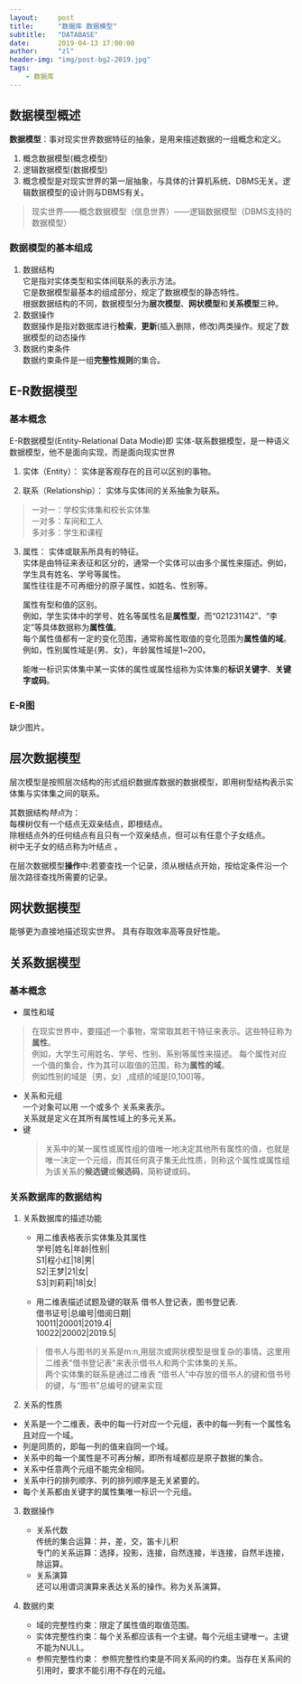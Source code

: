 ```yaml
---
layout:     post
title:      "数据库 数据模型"
subtitle:   "DATABASE"
date:       2019-04-13 17:00:00
author:     "zl"
header-img: "img/post-bg2-2019.jpg"
tags:
    - 数据库
---
```


## 数据模型概述
**数据模型**：事对现实世界数据特征的抽象，是用来描述数据的一组概念和定义。  
1. 概念数据模型(概念模型)
2. 逻辑数据模型(数据模型)
3. 概念模型是对现实世界的第一层抽象，与具体的计算机系统、DBMS无关。逻辑数据模型的设计则与DBMS有关。

> 现实世界——概念数据模型（信息世界）——逻辑数据模型（DBMS支持的数据模型）

### 数据模型的基本组成
1. 数据结构     
   它是指对实体类型和实体间联系的表示方法。     
    它是数据模型最基本的组成部分，规定了数据模型的静态特性。    
    根据数据结构的不同，数据模型分为**层次模型**、**网状模型**和**关系模型**三种。
2. 数据操作     
   数据操作是指对数据库进行**检索**，**更新**(插入删除，修改)两类操作。规定了数据模型的动态操作
3. 数据约束条件     
   数据约束条件是一组**完整性规则**的集合。

## E-R数据模型

### 基本概念
E-R数据模型(Entity-Relational Data Modle)即 实体-联系数据模型，是一种语义数据模型，他不是面向实现，而是面向现实世界

1. 实体（Entity）：
    实体是客观存在的且可以区别的事物。
 
2. 联系（Relationship）：
      实体与实体间的关系抽象为联系。 
      
> 一对一：学校实体集和校长实体集    
> 一对多：车间和工人    
> 多对多：学生和课程

3. 属性：  实体或联系所具有的特征。    
 实体是由特征来表征和区分的，通常一个实体可以由多个属性来描述。例如，学生具有姓名、学号等属性。     
属性往往是不可再细分的原子属性，如姓名、性别等。

    属性有型和值的区别。    
        例如，学生实体中的学号、姓名等属性名是**属性型**，而“021231142”、“李定”等具体数据称为**属性值**。   
    每个属性值都有一定的变化范围，通常称属性取值的变化范围为**属性值的域**。    
        例如，性别属性域是{男、女}，年龄属性域是1~200。     

    能唯一标识实体集中某一实体的属性或属性组称为实体集的**标识关键字**、**关键字或码**。

### E-R图
缺少图片。

## 层次数据模型

层次模型是按照层次结构的形式组织数据库数据的数据模型，即用树型结构表示实体集与实体集之间的联系。    

其数据结构*特点*为：  
每棵树仅有一个结点无双亲结点，即根结点。    
除根结点外的任何结点有且只有一个双亲结点，但可以有任意个子女结点。  
树中无子女的结点称为叶结点 。

在层次数据模型**操作**中:若要查找一个记录，须从根结点开始，按给定条件沿一个层次路径查找所需要的记录。

## 网状数据模型

能够更为直接地描述现实世界。
具有存取效率高等良好性能。

## 关系数据模型

### 基本概念
- 属性和域
> 在现实世界中，要描述一个事物，常常取其若干特征来表示。这些特征称为**属性**。  
例如，大学生可用姓名、学号、性别、系别等属性来描述。
每个属性对应一个值的集合，作为其可以取值的范围，称为**属性的域**。  
例如性别的域是｛男，女｝,成绩的域是[0,100]等。

- 关系和元组    
  一个对象可以用 一个或多个 关系来表示。    
  关系就是定义在其所有属性域上的多元关系。
- 键    
  > 关系中的某一属性或属性组的值唯一地决定其他所有属性的值，也就是唯一决定一个元组，而其任何真子集无此性质，则称这个属性或属性组为该关系的**候选键**或**候选码**，简称键或码。 

### 关系数据库的数据结构
1. 关系数据库的描述功能
   - 用二维表格表示实体集及其属性   
   学号|姓名|年龄|性别|     
   S1|程小红|18|男|     
   S2|王梦|21|女|   
   S3|刘莉莉|18|女|

   - 用二维表描述试题及键的联系
   借书人登记表，图书登记表.    
   借书证号|总编号|借阅日期|    
    10011|20001|2019.4|     
    10022|20002|2019.5|

   > 借书人与图书的关系是m:n,用层次或网状模型是很复杂的事情。这里用二维表"借书登记表"来表示借书人和两个实体集的关系。    
    两个实体集的联系是通过二维表 “借书人”中存放的借书人的键和借书号的键，与“图书”总编号的键来实现
2. 关系的性质
-  关系是一个二维表，表中的每一行对应一个元组，表中的每一列有一个属性名且对应一个域。
 - 列是同质的，即每一列的值来自同一个域。
- 关系中的每一个属性是不可再分解，即所有域都应是原子数据的集合。
- 关系中任意两个元组不能完全相同。
- 关系中行的排列顺序、列的排列顺序是无关紧要的。
- 每个关系都由关键字的属性集唯一标识一个元组。

3. 数据操作 
   - 关系代数   
   传统的集合运算：并，差，交，笛卡儿积     
   专门的关系运算：选择，投影，连接，自然连接，半连接，自然半连接，除运算。
   - 关系演算   
  还可以用谓词演算来表达关系的操作。称为关系演算。

4. 数据约束 
    - 域的完整性约束：限定了属性值的取值范围。
    - 实体完整性约束：每个关系都应该有一个主键。每个元组主键唯一。主键不能为NULL。
    - 参照完整性约束： 参照完整性约束是不同关系间的约束。当存在关系间的引用时，要求不能引用不存在的元组。






   

  





